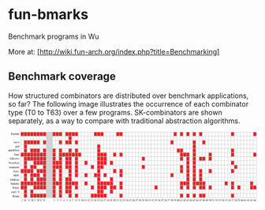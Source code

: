# fun-bmarks
Benchmark programs in Wu


More at: [http://wiki.fun-arch.org/index.php?title=Benchmarking]


## Benchmark coverage

How structured combinators are distributed over benchmark applications, so far? The following image illustrates the occurrence of each combinator type (T0 to T63) over a few programs. SK-combinators are shown separately, as a way to compare with traditional abstraction algorithms. 

![Combinator types over benchmark applications.](/eval/coverage.png)
